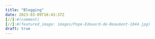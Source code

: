 ```yaml
---
title: "Blogging"
date: 2023-03-09T16:43:37Z
[//]:#(comment)
[//]:#(featured_image: images/Pope-Edouard-de-Beaumont-1844.jpg)
draft: true
---
```



